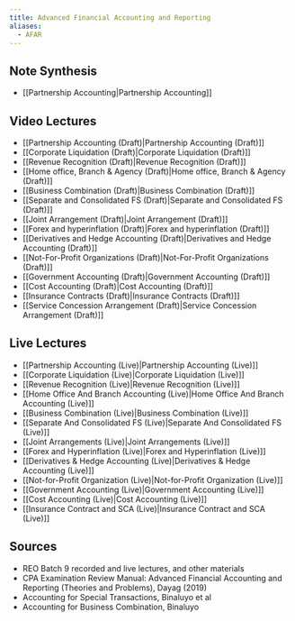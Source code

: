 ```yaml
---
title: Advanced Financial Accounting and Reporting
aliases:
  - AFAR
---
```


## Note Synthesis
- [[Partnership Accounting|Partnership Accounting]]
## Video Lectures
- [[Partnership Accounting (Draft)|Partnership Accounting (Draft)]]
- [[Corporate Liquidation (Draft)|Corporate Liquidation (Draft)]]
- [[Revenue Recognition (Draft)|Revenue Recognition (Draft)]]
- [[Home office, Branch & Agency (Draft)|Home office, Branch & Agency (Draft)]]
- [[Business Combination (Draft)|Business Combination (Draft)]]
- [[Separate and Consolidated FS (Draft)|Separate and Consolidated FS (Draft)]]
- [[Joint Arrangement (Draft)|Joint Arrangement (Draft)]]
- [[Forex and hyperinflation (Draft)|Forex and hyperinflation (Draft)]]
- [[Derivatives and Hedge Accounting (Draft)|Derivatives and Hedge Accounting (Draft)]]
- [[Not-For-Profit Organizations (Draft)|Not-For-Profit Organizations (Draft)]]
- [[Government Accounting (Draft)|Government Accounting (Draft)]]
- [[Cost Accounting (Draft)|Cost Accounting (Draft)]]
- [[Insurance Contracts (Draft)|Insurance Contracts (Draft)]]
- [[Service Concession Arrangement (Draft)|Service Concession Arrangement (Draft)]]
## Live Lectures
- [[Partnership Accounting (Live)|Partnership Accounting (Live)]]
- [[Corporate Liquidation (Live)|Corporate Liquidation (Live)]]
- [[Revenue Recognition (Live)|Revenue Recognition (Live)]]
- [[Home Office And Branch Accounting (Live)|Home Office And Branch Accounting (Live)]]
- [[Business Combination (Live)|Business Combination (Live)]]
- [[Separate And Consolidated FS (Live)|Separate And Consolidated FS (Live)]]
- [[Joint Arrangements (Live)|Joint Arrangements (Live)]]
- [[Forex and Hyperinflation (Live)|Forex and Hyperinflation (Live)]]
- [[Derivatives & Hedge Accounting (Live)|Derivatives & Hedge Accounting (Live)]]
- [[Not-for-Profit Organization (Live)|Not-for-Profit Organization (Live)]]
- [[Government Accounting (Live)|Government Accounting (Live)]]
- [[Cost Accounting (Live)|Cost Accounting (Live)]]
- [[Insurance Contract and SCA (Live)|Insurance Contract and SCA (Live)]]

## Sources
- REO Batch 9 recorded and live lectures, and other materials
- CPA Examination Review Manual: Advanced Financial Accounting and Reporting (Theories and Problems), Dayag (2019)
- Accounting for Special Transactions, Binaluyo et al
- Accounting for Business Combination, Binaluyo
